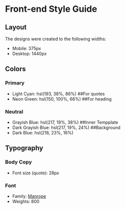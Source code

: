 # Front-end Style Guide

## Layout

The designs were created to the following widths:

- Mobile: 375px
- Desktop: 1440px

## Colors

### Primary

- Light Cyan: hsl(193, 38%, 86%)  ##For quotes
- Neon Green: hsl(150, 100%, 66%) ##For heading

### Neutral

- Grayish Blue: hsl(217, 19%, 38%) ##Inner Tempplate
- Dark Grayish Blue: hsl(217, 19%, 24%) ##Background
- Dark Blue: hsl(218, 23%, 16%)

## Typography

### Body Copy

- Font size (quote): 28px

### Font

- Family: [Manrope](https://fonts.google.com/specimen/Manrope)
- Weights: 800
